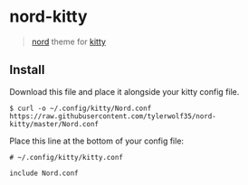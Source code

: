 # nord-kitty

> [nord](https://github.com/arcticicestudios/nord) theme for [kitty](https://github.com/kovidgoyal/kitty/)

## Install

Download this file and place it alongside your kitty config file.
```
$ curl -o ~/.config/kitty/Nord.conf https://raw.githubusercontent.com/tylerwolf35/nord-kitty/master/Nord.conf
```

Place this line at the bottom of your config file:
```
# ~/.config/kitty/kitty.conf

include Nord.conf
```
